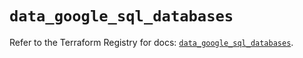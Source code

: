 # `data_google_sql_databases`

Refer to the Terraform Registry for docs: [`data_google_sql_databases`](https://registry.terraform.io/providers/hashicorp/google/5.31.1/docs/data-sources/sql_databases).
